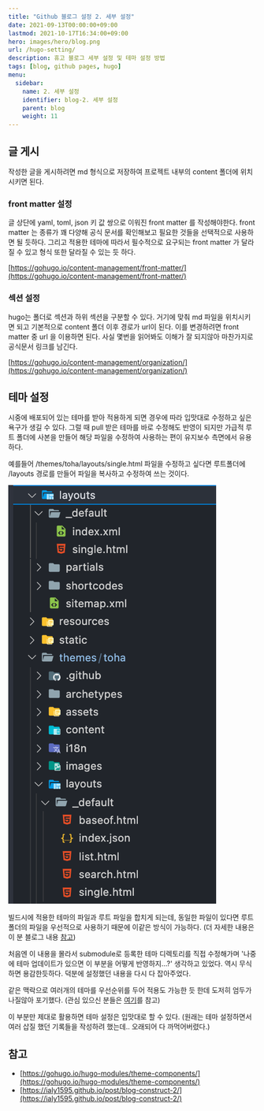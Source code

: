 ```yaml
---
title: "Github 블로그 설정 2. 세부 설정"
date: 2021-09-13T00:00:00+09:00
lastmod: 2021-10-17T16:34:00+09:00
hero: images/hero/blog.png
url: /hugo-setting/
description: 휴고 블로그 세부 설정 및 테마 설정 방법
tags: [blog, github pages, hugo]
menu:
  sidebar:
    name: 2. 세부 설정
    identifier: blog-2. 세부 설정
    parent: blog
    weight: 11
---
```



## 글 게시

작성한 글을 게시하려면 md 형식으로 저장하여 프로젝트 내부의 content 폴더에 위치시키면 된다.

### front matter 설정

글 상단에 yaml, toml, json 키 값 쌍으로 이워진 front matter 를 작성해야한다. front matter 는 종류가 꽤 다양해 공식 문서를 확인해보고 필요한 것들을 선택적으로 사용하면 될 듯하다. 그리고 적용한 테마에 따라서 필수적으로 요구되는 front matter 가 달라질 수 있고 형식 또한 달라질 수 있는 듯 하다.

[https://gohugo.io/content-management/front-matter/](https://gohugo.io/content-management/front-matter/)

### 섹션 설정

hugo는 폴더로 섹션과 하위 섹션을 구분할 수 있다. 거기에 맞춰 md 파일을 위치시키면 되고 기본적으로 content 폴더 이후 경로가 url이 된다. 이를 변경하려면 front matter 중 url 을 이용하면 된다. 사실 몇번을 읽어봐도 이해가 잘 되지않아 마찬가지로 공식문서 링크를 남긴다.

[https://gohugo.io/content-management/organization/](https://gohugo.io/content-management/organization/)

## 테마 설정

시중에 배포되어 있는 테마를 받아 적용하게 되면 경우에 따라 입맛대로 수정하고 싶은 욕구가 생길 수 있다. 그럴 때 pull 받은 테마를 바로 수정해도 반영이 되지만 가급적 루트 폴더에 사본을 만들어 해당 파일을 수정하여 사용하는 편이 유지보수 측면에서 유용하다.

예를들어 /themes/toha/layouts/single.html 파일을 수정하고 싶다면 루트폴더에 /layouts 경로를 만들어 파일을 복사하고 수정하여 쓰는 것이다.

![스크린샷 2021-10-17 오전 10.25.14.png](images/pic-0001.png)

빌드시에 적용한 테마의 파일과 루트 파일을 합치게 되는데, 동일한 파일이 있다면 루트 폴더의 파일을 우선적으로 사용하기 때문에 이같은 방식이 가능하다. (더 자세한 내용은 이 분 블로그 내용 [참고](https://ialy1595.github.io/post/blog-construct-2/)) 

처음엔 이 내용을 몰라서 submodule로 등록한 테마 디렉토리를 직접 수정해가며 '나중에 테마 업데이트가 있으면 이 부분을 어떻게 반영하지...?' 생각하고 있었다. 역시 무식하면 용감한듯하다. 덕분에 설정했던 내용을 다시 다 잡아주었다.

같은 맥락으로 여러개의 테마를 우선순위를 두어 적용도 가능한 듯 한데 도저히 엄두가 나질않아 포기했다. (관심 있으신 분들은 [여기](https://gohugo.io/hugo-modules/theme-components/)를 참고)

이 부분만 제대로 활용하면 테마 설정은 입맛대로 할 수 있다. (원래는 테마 설정하면서 여러 삽질 했던 기록들을 작성하려 했는데.. 오래되어 다 까먹어버렸다.)

## 참고

- [https://gohugo.io/hugo-modules/theme-components/](https://gohugo.io/hugo-modules/theme-components/)
- [https://ialy1595.github.io/post/blog-construct-2/](https://ialy1595.github.io/post/blog-construct-2/)